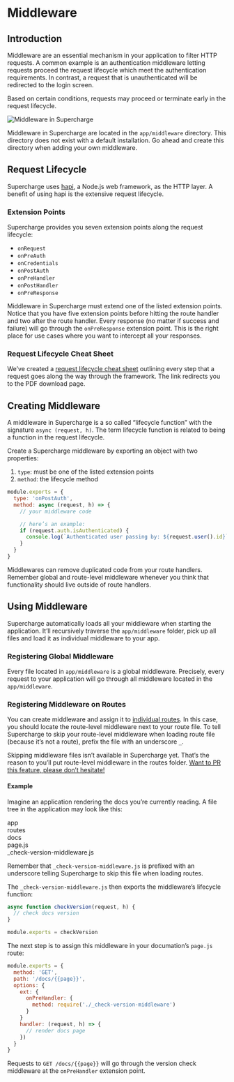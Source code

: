 # Middleware


## Introduction
Middleware are an essential mechanism in your application to filter HTTP requests. A common example is an authentication middleware letting requests proceed the request lifecycle which meet the authentication requirements. In contrast, a request that is unauthenticated will be redirected to the login screen.

Based on certain conditions, requests may proceed or terminate early in the request lifecycle.

![Middleware in Supercharge](/images/docs/middleware.png)

Middleware in Supercharge are located in the `app/middleware` directory. This directory does not exist with a default installation. Go ahead and create this directory when adding your own middleware.



## Request Lifecycle
Supercharge uses [hapi](https://hapijs.com), a Node.js web framework, as the HTTP layer. A benefit of using hapi is the extensive request lifecycle.

### Extension Points
Supercharge provides you seven extension points along the request lifecycle:

- `onRequest`
- `onPreAuth`
- `onCredentials`
- `onPostAuth`
- `onPreHandler`
- `onPostHandler`
- `onPreResponse`

Middleware in Supercharge must extend one of the listed extension points. Notice that you have five extension points before hitting the route handler and two after the route handler. Every response (no matter if success and failure) will go through the `onPreResponse` extension point. This is the right place for use cases where you want to intercept all your responses.


### Request Lifecycle Cheat Sheet
We’ve created a [request lifecycle cheat sheet](https://futurestud.io/downloads/hapi/request-lifecycle) outlining every step that a request goes along the way through the framework. The link redirects you to the PDF download page.


## Creating Middleware
A middleware in Supercharge is a so called “lifecycle function” with the signature `async (request, h)`. The term lifecycle function is related to being a function in the request lifecycle.

Create a Supercharge middleware by exporting an object with two properties:

1. `type`: must be one of the listed extension points
2. `method`: the lifecycle method

```js
module.exports = {
  type: 'onPostAuth',
  method: async (request, h) => {
    // your middleware code

    // here’s an example:
    if (request.auth.isAuthenticated) {
      console.log(`Authenticated user passing by: ${request.user().id}`)
    }
  }
}
```

Middlewares can remove duplicated code from your route handlers. Remember global and route-level middleware whenever you think that functionality should live outside of route handlers.


## Using Middleware
Supercharge automatically loads all your middleware when starting the application. It’ll recursively traverse the `app/middleware` folder, pick up all files and load it as individual middleware to your app.


### Registering Global Middleware
Every file located in `app/middleware` is a global middleware. Precisely, every request to your application will go through all middleware located in the `app/middleware`.


### Registering Middleware on Routes
You can create middleware and assign it to [individual routes](/docs/{{version}}/routing). In this case, you should locate the route-level middleware next to your route file. To tell Supercharge to skip your route-level middleware when loading route file (because it’s not a route), prefix the file with an underscore `_`.

Skipping middleware files isn’t available in Supercharge yet. That’s the reason to you’ll put route-level middleware in the routes folder. [Want to PR this feature, please don’t hesitate!](https://github.com/superchargejs/framework/blob/master/src/foundation/http/bootstrap/load-middleware.js)


#### Example
Imagine an application rendering the docs you’re currently reading. A file tree in the application may look like this:

<div class="file-tree">
  <div class="item">app</div>
  <div class="children">
    <div class="item">routes</div>
    <div class="children">
      <div class="item">docs</div>
      <div class="children">
        <div class="item">page.js</div>
        <div class="item">_check-version-middleware.js</div>
      </div>
    </div>
  </div>
</div>

Remember that `_check-version-middleware.js` is prefixed with an underscore telling Supercharge to skip this file when loading routes.

The `_check-version-middleware.js` then exports the middleware’s lifecycle function:

```js
async function checkVersion(request, h) {
  // check docs version
}

module.exports = checkVersion
```

The next step is to assign this middleware in your documation’s `page.js` route:

```js
module.exports = {
  method: 'GET',
  path: '/docs/{{page}}',
  options: {
    ext: {
      onPreHandler: {
        method: require('./_check-version-middleware')
      }
    }
    handler: (request, h) => {
      // render docs page
    })
  }
}
```

Requests to `GET /docs/{{page}}` will go through the version check middleware at the `onPreHandler` extension point.
